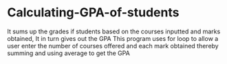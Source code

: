 # Calculating-GPA-of-students
It sums up the grades if students based on the courses inputted and marks obtained, It in turn gives out the GPA
This program uses for loop to allow a user enter the number of courses offered and each mark obtained thereby summing and using average to get the GPA 
